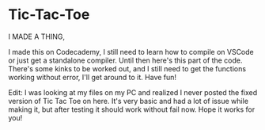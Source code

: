 # Tic-Tac-Toe
I MADE A THING,

I made this on Codecademy, I still need to learn how to compile on VSCode or just get a standalone compiler. Until then here's this part of the code.
There's some kinks to be worked out, and I still need to get the functions working without error, I'll get around to it. Have fun!

Edit: I was looking at my files on my PC and realized I never posted the fixed version of Tic Tac Toe on here. It's very basic and had a lot of issue
while making it, but after testing it should work without fail now. Hope it works for you!
